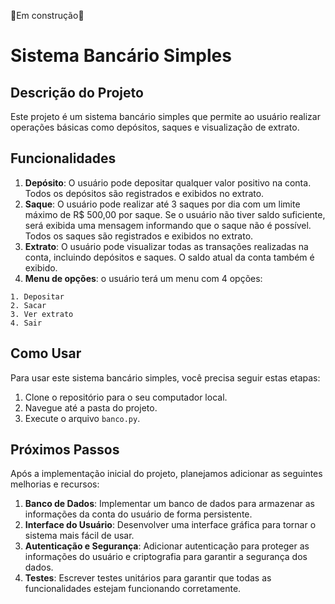 🚧Em construção🚧 

# Sistema Bancário Simples

## Descrição do Projeto
Este projeto é um sistema bancário simples que permite ao usuário realizar operações básicas como depósitos, saques e visualização de extrato.

## Funcionalidades
1. **Depósito**: O usuário pode depositar qualquer valor positivo na conta. Todos os depósitos são registrados e exibidos no extrato.
2. **Saque**: O usuário pode realizar até 3 saques por dia com um limite máximo de R$ 500,00 por saque. Se o usuário não tiver saldo suficiente, será exibida uma mensagem informando que o saque não é possível. Todos os saques são registrados e exibidos no extrato.
3. **Extrato**: O usuário pode visualizar todas as transações realizadas na conta, incluindo depósitos e saques. O saldo atual da conta também é exibido.
4. **Menu de opções**: o usuário terá um menu com 4 opções:
```
1. Depositar
2. Sacar
3. Ver extrato
4. Sair
```
## Como Usar
Para usar este sistema bancário simples, você precisa seguir estas etapas:
1. Clone o repositório para o seu computador local.
2. Navegue até a pasta do projeto.
3. Execute o arquivo `banco.py`.

## Próximos Passos
Após a implementação inicial do projeto, planejamos adicionar as seguintes melhorias e recursos:

1. **Banco de Dados**: Implementar um banco de dados para armazenar as informações da conta do usuário de forma persistente.
2. **Interface do Usuário**: Desenvolver uma interface gráfica para tornar o sistema mais fácil de usar.
3. **Autenticação e Segurança**: Adicionar autenticação para proteger as informações do usuário e criptografia para garantir a segurança dos dados.
4. **Testes**: Escrever testes unitários para garantir que todas as funcionalidades estejam funcionando corretamente.
